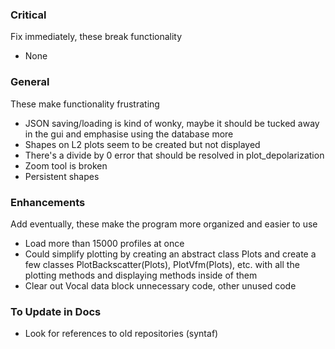 ### Critical
Fix immediately, these break functionality
* None

### General
These make functionality frustrating
* JSON saving/loading is kind of wonky, maybe it should be tucked away in the gui and emphasise using the database more
* Shapes on L2 plots seem to be created but not displayed
* There's a divide by 0 error that should be resolved in plot_depolarization
* Zoom tool is broken
* Persistent shapes

### Enhancements
Add eventually, these make the program more organized and easier to use

* Load more than 15000 profiles at once
* Could simplify plotting by creating an abstract class Plots and create a few classes PlotBackscatter(Plots), PlotVfm(Plots), etc. with all the plotting methods and displaying methods inside of them
* Clear out Vocal data block unnecessary code, other unused code

### To Update in Docs
* Look for references to old repositories (syntaf)

